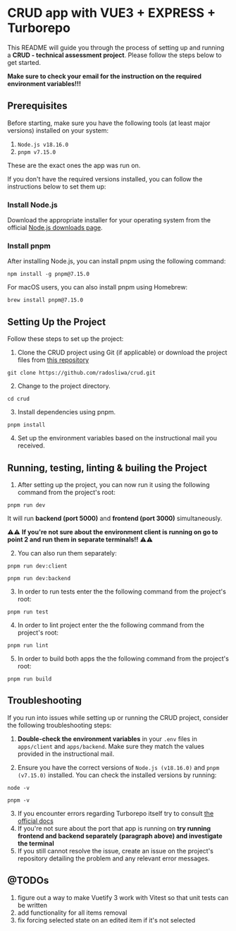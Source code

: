 
#   CRUD app with VUE3 + EXPRESS + Turborepo

This README will guide you through the process of setting up and running a **CRUD - technical assessment project**. Please follow the steps below to get started. 

**Make sure to check your email for the instruction on the required environment variables!!!**

## Prerequisites

Before starting, make sure you have the following tools (at least major versions) installed on your system:

1.  `Node.js v18.16.0`
2.  `pnpm v7.15.0`

These are the exact ones the app was run on.

If you don't have the required versions installed, you can follow the instructions below to set them up:

### Install Node.js

Download the appropriate installer for your operating system from the official [Node.js downloads page](https://nodejs.org/en/download/).

### Install pnpm

After installing Node.js, you can install pnpm using the following command:

```
npm install -g pnpm@7.15.0
```

For macOS users, you can also install pnpm using Homebrew:

```
brew install pnpm@7.15.0 
```
## Setting Up the Project

Follow these steps to set up the project:

1.  Clone the CRUD project using Git (if applicable) or download the project files from [this repository](https://github.com/radosliwa/crud)
```
git clone https://github.com/radosliwa/crud.git 
```
2.  Change to the project directory.
```
cd crud
```
3.  Install dependencies using pnpm.
```
pnpm install
``` 

4.  Set up the environment variables based on the instructional mail you received. 

## Running, testing, linting & builing the Project

1. After setting up the project, you can now run it using the following command from the project's root:
```
pnpm run dev
```
It will run **backend  (port 5000)** and **frontend (port 3000)** simultaneously. 

⚠️⚠️
**If you're not sure about the environment client is running on go to point 2 and run them in separate terminals!!**
⚠️⚠️

2. You can also run them separately:
```
pnpm run dev:client
```
```
pnpm run dev:backend
```

3. In order to run tests enter the the following command from the project's root:
```
pnpm run test
```
4. In order to lint project enter the the following command from the project's root:
```
pnpm run lint
```
5. In order to build both apps the the following command from the project's root:
```
pnpm run build
```

## Troubleshooting

If you run into issues while setting up or running the CRUD project, consider the following troubleshooting steps:

1.  **Double-check the environment variables** in your `.env` files in `apps/client` and `apps/backend`. Make sure they match the values provided in the instructional mail.
    
2.  Ensure you have the correct versions of `Node.js (v18.16.0)` and `pnpm (v7.15.0)` installed. You can check the installed versions by running:
```
node -v
```
```
pnpm -v
``` 
3.  If you encounter errors regarding Turborepo itself try to consult [the official docs](https://turbo.build/repo/docs/troubleshooting)
4. If you're not sure about the port that app is running on **try running frontend and backend separately (paragraph above) and investigate the terminal**
5.  If you still cannot resolve the issue, create an issue on the project's repository detailing the problem and any relevant error messages.

## @TODOs
1. figure out a way to make Vuetify 3 work with Vitest so that unit tests can be written
2. add functionality for all items removal
3. fix forcing selected state on an edited item if it's not selected
